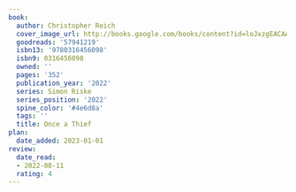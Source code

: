 ```yaml
---
book:
  author: Christopher Reich
  cover_image_url: http://books.google.com/books/content?id=loJxzgEACAAJ&printsec=frontcover&img=1&zoom=1&source=gbs_api
  goodreads: '57941219'
  isbn13: '9780316456098'
  isbn9: 0316456098
  owned: ''
  pages: '352'
  publication_year: '2022'
  series: Simon Riske
  series_position: '2022'
  spine_color: '#4e6d8a'
  tags: ''
  title: Once a Thief
plan:
  date_added: 2023-01-01
review:
  date_read:
  - 2022-08-11
  rating: 4
---
```

